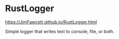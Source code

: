 # RustLogger

https://JimFawcett.github.io/RustLogger.html

Simple logger that writes text to console, file, or both.

